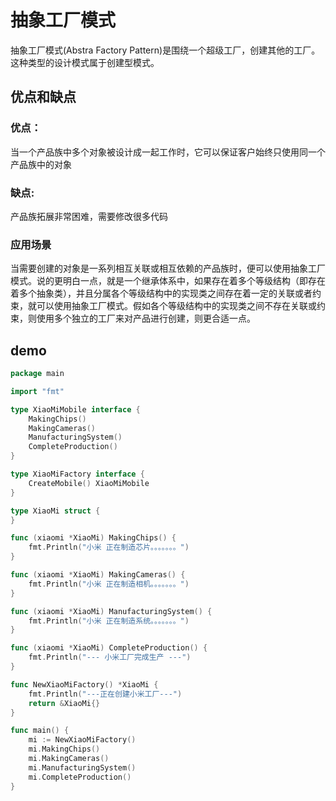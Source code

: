 # 抽象工厂模式
抽象工厂模式(Abstra Factory Pattern)是围绕一个超级工厂，创建其他的工厂。这种类型的设计模式属于创建型模式。  
## 优点和缺点
### 优点：
当一个产品族中多个对象被设计成一起工作时，它可以保证客户始终只使用同一个产品族中的对象
### 缺点:
产品族拓展非常困难，需要修改很多代码
### 应用场景
当需要创建的对象是一系列相互关联或相互依赖的产品族时，便可以使用抽象工厂模式。说的更明白一点，就是一个继承体系中，如果存在着多个等级结构（即存在着多个抽象类），并且分属各个等级结构中的实现类之间存在着一定的关联或者约束，就可以使用抽象工厂模式。假如各个等级结构中的实现类之间不存在关联或约束，则使用多个独立的工厂来对产品进行创建，则更合适一点。
## demo
```go
package main

import "fmt"

type XiaoMiMobile interface {
	MakingChips()
	MakingCameras()
	ManufacturingSystem()
	CompleteProduction()
}

type XiaoMiFactory interface {
	CreateMobile() XiaoMiMobile
}

type XiaoMi struct {
}

func (xiaomi *XiaoMi) MakingChips() {
	fmt.Println("小米 正在制造芯片。。。。。。。")
}

func (xiaomi *XiaoMi) MakingCameras() {
	fmt.Println("小米 正在制造相机。。。。。。。")
}

func (xiaomi *XiaoMi) ManufacturingSystem() {
	fmt.Println("小米 正在制造系统。。。。。。。")
}

func (xiaomi *XiaoMi) CompleteProduction() {
	fmt.Println("--- 小米工厂完成生产 ---")
}

func NewXiaoMiFactory() *XiaoMi {
	fmt.Println("---正在创建小米工厂---")
	return &XiaoMi{}
}

func main() {
	mi := NewXiaoMiFactory()
	mi.MakingChips()
	mi.MakingCameras()
	mi.ManufacturingSystem()
	mi.CompleteProduction()
}
